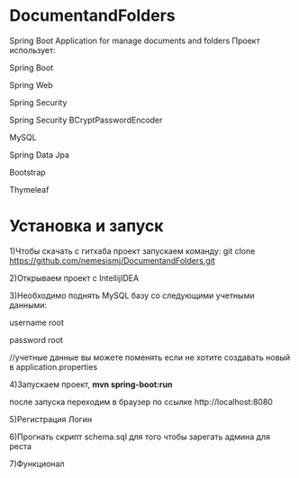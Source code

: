 # DocumentandFolders
Spring Boot Application for manage documents and folders
Проект использует:

Spring Boot

Spring Web

Spring Security

Spring Security BCryptPasswordEncoder

MySQL

Spring Data Jpa

Bootstrap

Thymeleaf

# Установка и запуск
1)Чтобы скачать с гитхаба проект запускаем команду:
git clone https://github.com/nemesismj/DocumentandFolders.git

2)Открываем проект с IntellijIDEA

3)Необходимо поднять MySQL базу со следующими учетными данными:

username root 

password root

//учетные данные вы можете поменять если не хотите создавать новый в application.properties


4)Запускаем проект, **mvn spring-boot:run**

после запуска переходим в браузер по ссылке http://localhost:8080

5)Регистрация Логин

6)Прогнать скрипт schema.sql для того чтобы зарегать админа для реста

7)Функционал
